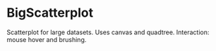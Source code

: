 # BigScatterplot
Scatterplot for large datasets. Uses canvas and quadtree. Interaction: mouse hover and brushing. 
